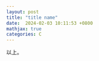 ```yaml
---
layout: post
title: "title name"
date:  2024-02-03 10:11:53 +0800
mathjax: true
categories: C
---
```


以上。
